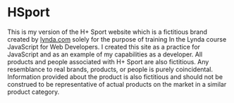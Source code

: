 # HSport

This is my version of the H+ Sport website which is a fictitious brand created by <a href="http://lynda.com/" target="_blank">lynda.com</a> solely for the purpose of training In the Lynda course JavaScript for Web Developers.  I created this site as a practice for JavaScript and as an example of my capabilities as a developer. All products and people associated with H+ Sport are also fictitious. Any resemblance to real brands, products, or people is purely coincidental. Information provided about the product is also fictitious and should not be construed to be representative of actual products on the market in a similar product category.
